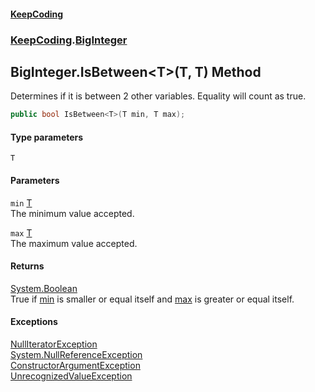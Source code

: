 #### [KeepCoding](index.md 'index')
### [KeepCoding](KeepCoding.md 'KeepCoding').[BigInteger](BigInteger.md 'KeepCoding.BigInteger')
## BigInteger.IsBetween&lt;T&gt;(T, T) Method
Determines if it is between 2 other variables. Equality will count as true.  
```csharp
public bool IsBetween<T>(T min, T max);
```
#### Type parameters
<a name='KeepCoding_BigInteger_IsBetween_T_(T_T)_T'></a>
`T`  
  
#### Parameters
<a name='KeepCoding_BigInteger_IsBetween_T_(T_T)_min'></a>
`min` [T](BigInteger_IsBetween_yJzhZWc9mVQuODYolbnC3g.md#KeepCoding_BigInteger_IsBetween_T_(T_T)_T 'KeepCoding.BigInteger.IsBetween&lt;T&gt;(T, T).T')  
The minimum value accepted.
  
<a name='KeepCoding_BigInteger_IsBetween_T_(T_T)_max'></a>
`max` [T](BigInteger_IsBetween_yJzhZWc9mVQuODYolbnC3g.md#KeepCoding_BigInteger_IsBetween_T_(T_T)_T 'KeepCoding.BigInteger.IsBetween&lt;T&gt;(T, T).T')  
The maximum value accepted.
  
#### Returns
[System.Boolean](https://docs.microsoft.com/en-us/dotnet/api/System.Boolean 'System.Boolean')  
True if [min](BigInteger_IsBetween_yJzhZWc9mVQuODYolbnC3g.md#KeepCoding_BigInteger_IsBetween_T_(T_T)_min 'KeepCoding.BigInteger.IsBetween&lt;T&gt;(T, T).min') is smaller or equal itself and [max](BigInteger_IsBetween_yJzhZWc9mVQuODYolbnC3g.md#KeepCoding_BigInteger_IsBetween_T_(T_T)_max 'KeepCoding.BigInteger.IsBetween&lt;T&gt;(T, T).max') is greater or equal itself.
#### Exceptions
[NullIteratorException](NullIteratorException.md 'KeepCoding.Internal.NullIteratorException')  
[System.NullReferenceException](https://docs.microsoft.com/en-us/dotnet/api/System.NullReferenceException 'System.NullReferenceException')  
[ConstructorArgumentException](ConstructorArgumentException.md 'KeepCoding.Internal.ConstructorArgumentException')  
[UnrecognizedValueException](UnrecognizedValueException.md 'KeepCoding.Internal.UnrecognizedValueException')  
